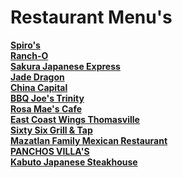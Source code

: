 # Restaurant Menu's <br>

**[Spiro's](https://chuckbyrum2.github.io/spiros)**<br>
**[Ranch-O](https://chuckbyrum2.github.io/rancho)**<br>
**[Sakura Japanese Express](https://chuckbyrum2.github.io/sakura)**<br>
**[Jade Dragon](https://chuckbyrum2.github.io/jadedragon)**<br>
**[China Capital](https://chuckbyrum2.github.io/chinacapital)**<br>
**[BBQ Joe's Trinity](https://www.bbqjoes.com/)**<br>
**[Rosa Mae's Cafe](https://www.rosamaescafe.com/menu.html)**<br>
**[East Coast Wings Thomasville](https://eastcoastwings.olo.com/menu/east-coast-wings-grill-thomasville-nc/)**<br>
**[Sixty Six Grill & Tap](https://www.sixtysixgrillandtap.com/menu)**<br>
**[Mazatlan Family Mexican Restaurant](http://www.mazatlanthomasville.com/)**<br>
**[PANCHOS VILLA'S](http://www.mypanchovillas.com/food-menu)**<br>
**[Kabuto Japanese Steakhouse](https://www.kabutosteakhouse.com/)**<br>
